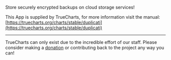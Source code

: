 Store securely encrypted backups on cloud storage services!

This App is supplied by TrueCharts, for more information visit the manual: [https://truecharts.org/charts/stable/duplicati](https://truecharts.org/charts/stable/duplicati)

---

TrueCharts can only exist due to the incredible effort of our staff.
Please consider making a [donation](https://truecharts.org/sponsor) or contributing back to the project any way you can!
